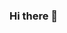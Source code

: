 ### Hi there 👋

<!--
**Guts0Ivankio/Guts0Ivankio** is a ✨ _special_ ✨ repository because its `README.md` (this file) appears on your GitHub profile.

Here are some ideas to get you started:

- 🔭 I’m currently working on nothing
- 🌱 I’m currently learning html
- 👯 I’m looking to collaborate on I don't no
- 🤔 I’m looking for help with html
- 💬 Ask me about html
- 📫 How to reach me: Gavasso mom's house
- 😄 Pronomes: ???
- ⚡ Fun fact: I love pokemon
-->
